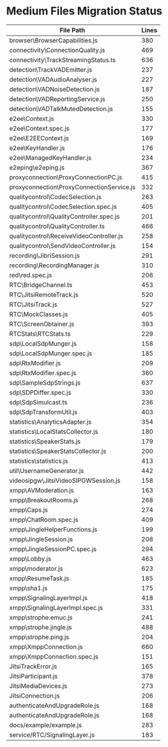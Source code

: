 # Medium Files Migration Status

| File Path | Lines |
|-----------|-------|
| browser\BrowserCapabilities.js | 380 |
| connectivity\ConnectionQuality.js | 469 |
| connectivity\TrackStreamingStatus.ts | 636 |
| detection\TrackVADEmitter.js | 237 |
| detection\VADAudioAnalyser.js | 227 |
| detection\VADNoiseDetection.js | 187 |
| detection\VADReportingService.js | 250 |
| detection\VADTalkMutedDetection.js | 155 |
| e2ee\Context.js | 330 |
| e2ee\Context.spec.js | 177 |
| e2ee\E2EEContext.js | 169 |
| e2ee\KeyHandler.js | 176 |
| e2ee\ManagedKeyHandler.js | 234 |
| e2eping\e2eping.js | 367 |
| proxyconnection\ProxyConnectionPC.js | 415 |
| proxyconnection\ProxyConnectionService.js | 332 |
| qualitycontrol\CodecSelection.js | 263 |
| qualitycontrol\CodecSelection.spec.js | 405 |
| qualitycontrol\QualityController.spec.js | 201 |
| qualitycontrol\QualityController.ts | 466 |
| qualitycontrol\ReceiveVideoController.js | 258 |
| qualitycontrol\SendVideoController.js | 154 |
| recording\JibriSession.js | 291 |
| recording\RecordingManager.js | 310 |
| red\red.spec.js | 206 |
| RTC\BridgeChannel.ts | 453 |
| RTC\JitsiRemoteTrack.js | 520 |
| RTC\JitsiTrack.js | 527 |
| RTC\MockClasses.js | 405 |
| RTC\ScreenObtainer.js | 393 |
| RTCStats\RTCStats.ts | 229 |
| sdp\LocalSdpMunger.js | 158 |
| sdp\LocalSdpMunger.spec.js | 185 |
| sdp\RtxModifier.js | 209 |
| sdp\RtxModifier.spec.js | 360 |
| sdp\SampleSdpStrings.js | 637 |
| sdp\SDPDiffer.spec.js | 330 |
| sdp\SdpSimulcast.ts | 236 |
| sdp\SdpTransformUtil.js | 403 |
| statistics\AnalyticsAdapter.js | 354 |
| statistics\LocalStatsCollector.js | 180 |
| statistics\SpeakerStats.js | 179 |
| statistics\SpeakerStatsCollector.js | 200 |
| statistics\statistics.js | 413 |
| util\UsernameGenerator.js | 442 |
| videosipgw\JitsiVideoSIPGWSession.js | 158 |
| xmpp\AVModeration.js | 163 |
| xmpp\BreakoutRooms.js | 268 |
| xmpp\Caps.js | 274 |
| xmpp\ChatRoom.spec.js | 409 |
| xmpp\JingleHelperFunctions.js | 199 |
| xmpp\JingleSession.js | 208 |
| xmpp\JingleSessionPC.spec.js | 294 |
| xmpp\Lobby.js | 463 |
| xmpp\moderator.js | 623 |
| xmpp\ResumeTask.js | 185 |
| xmpp\sha1.js | 175 |
| xmpp\SignalingLayerImpl.js | 418 |
| xmpp\SignalingLayerImpl.spec.js | 331 |
| xmpp\strophe.emuc.js | 241 |
| xmpp\strophe.jingle.js | 488 |
| xmpp\strophe.ping.js | 204 |
| xmpp\XmppConnection.js | 660 |
| xmpp\XmppConnection.spec.js | 151 |
| JitsiTrackError.js | 165 |
| JitsiParticipant.js | 378 |
| JitsiMediaDevices.js | 273 |
| JitsiConnection.js | 206 |
| authenticateAndUpgradeRole.js | 168 |
| authenticateAndUpgradeRole.js | 168 |
| docs/example/example.js | 283 |
| service/RTC/SignalingLayer.js | 183 |